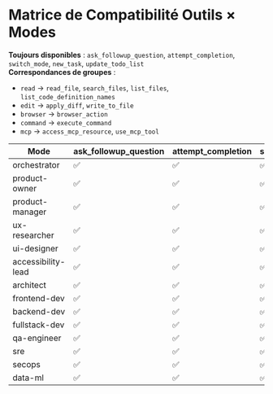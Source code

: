# Matrice de Compatibilité Outils × Modes

**Toujours disponibles** : `ask_followup_question`, `attempt_completion`, `switch_mode`, `new_task`, `update_todo_list`  
**Correspondances de groupes** :  
- `read` → `read_file`, `search_files`, `list_files`, `list_code_definition_names`  
- `edit` → `apply_diff`, `write_to_file`  
- `browser` → `browser_action`  
- `command` → `execute_command`  
- `mcp` → `access_mcp_resource`, `use_mcp_tool`

| Mode | ask_followup_question | attempt_completion | switch_mode | new_task | update_todo_list | read_file | search_files | list_files | list_code_definition_names | apply_diff | write_to_file | browser_action | execute_command | access_mcp_resource | use_mcp_tool |
|---|---|---|---|---|---|---|---|---|---|---|---|---|---|---|---|
| orchestrator | ✅ | ✅ | ✅ | ✅ | ✅ | ✅ | ✅ | ✅ | ✅ | ✅ | ✅ | ✅ | ✅ | ✅ | ✅ |
| product-owner | ✅ | ✅ | ✅ | ✅ | ✅ | ✅ | ✅ | ✅ | ✅ | ✅ | ✅ | ✅ | — | — | — |
| product-manager | ✅ | ✅ | ✅ | ✅ | ✅ | ✅ | ✅ | ✅ | ✅ | ✅ | ✅ | ✅ | — | ✅ | ✅ |
| ux-researcher | ✅ | ✅ | ✅ | ✅ | ✅ | ✅ | ✅ | ✅ | ✅ | ✅ | ✅ | ✅ | — | — | — |
| ui-designer | ✅ | ✅ | ✅ | ✅ | ✅ | ✅ | ✅ | ✅ | ✅ | ✅ | ✅ | ✅ | — | — | — |
| accessibility-lead | ✅ | ✅ | ✅ | ✅ | ✅ | ✅ | ✅ | ✅ | ✅ | ✅ | ✅ | ✅ | — | — | — |
| architect | ✅ | ✅ | ✅ | ✅ | ✅ | ✅ | ✅ | ✅ | ✅ | ✅ | ✅ | — | ✅ | — | — |
| frontend-dev | ✅ | ✅ | ✅ | ✅ | ✅ | ✅ | ✅ | ✅ | ✅ | ✅ | ✅ | ✅ | ✅ | — | — |
| backend-dev | ✅ | ✅ | ✅ | ✅ | ✅ | ✅ | ✅ | ✅ | ✅ | ✅ | ✅ | — | ✅ | — | — |
| fullstack-dev | ✅ | ✅ | ✅ | ✅ | ✅ | ✅ | ✅ | ✅ | ✅ | ✅ | ✅ | ✅ | ✅ | — | — |
| qa-engineer | ✅ | ✅ | ✅ | ✅ | ✅ | ✅ | ✅ | ✅ | ✅ | ✅ | ✅ | ✅ | ✅ | — | — |
| sre | ✅ | ✅ | ✅ | ✅ | ✅ | ✅ | ✅ | ✅ | ✅ | ✅ | ✅ | — | ✅ | ✅ | ✅ |
| secops | ✅ | ✅ | ✅ | ✅ | ✅ | ✅ | ✅ | ✅ | ✅ | ✅ | ✅ | — | ✅ | ✅ | ✅ |
| data-ml | ✅ | ✅ | ✅ | ✅ | ✅ | ✅ | ✅ | ✅ | ✅ | ✅ | ✅ | ✅ | ✅ | ✅ | ✅ |
